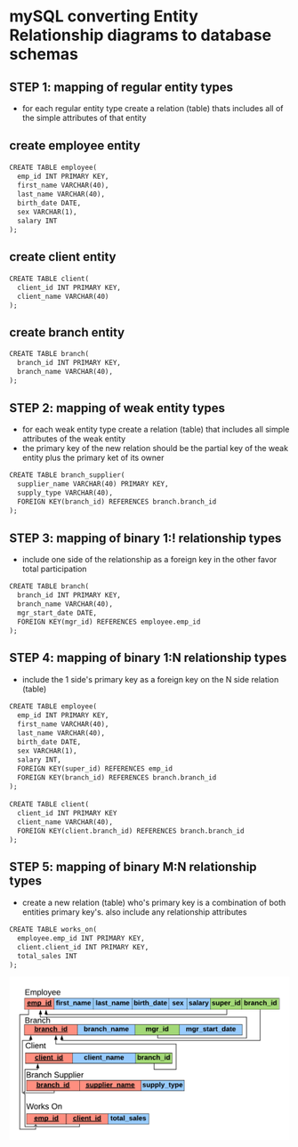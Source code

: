 # mySQL converting Entity Relationship diagrams to database schemas

## STEP 1: mapping of regular entity types

- for each regular entity type create a relation (table) thats includes all of the simple attributes of that entity

## create employee entity

```
CREATE TABLE employee(
  emp_id INT PRIMARY KEY,
  first_name VARCHAR(40),
  last_name VARCHAR(40),
  birth_date DATE,
  sex VARCHAR(1),
  salary INT
);
```

## create client entity

```
CREATE TABLE client(
  client_id INT PRIMARY KEY,
  client_name VARCHAR(40)
);
```

## create branch entity

```
CREATE TABLE branch(
  branch_id INT PRIMARY KEY,
  branch_name VARCHAR(40),
);
```

## STEP 2: mapping of weak entity types

- for each weak entity type create a relation (table) that includes all simple attributes of the weak entity
- the primary key of the new relation should be the partial key of the weak entity plus the primary ket of its owner

```
CREATE TABLE branch_supplier(
  supplier_name VARCHAR(40) PRIMARY KEY,
  supply_type VARCHAR(40),
  FOREIGN KEY(branch_id) REFERENCES branch.branch_id
);
```

## STEP 3: mapping of binary 1:! relationship types

- include one side of the relationship as a foreign key in the other favor total participation

```
CREATE TABLE branch(
  branch_id INT PRIMARY KEY,
  branch_name VARCHAR(40),
  mgr_start_date DATE,
  FOREIGN KEY(mgr_id) REFERENCES employee.emp_id
);
```

## STEP 4: mapping of binary 1:N relationship types

- include the 1 side's primary key as a foreign key on the N side relation (table)

```
CREATE TABLE employee(
  emp_id INT PRIMARY KEY,
  first_name VARCHAR(40),
  last_name VARCHAR(40),
  birth_date DATE,
  sex VARCHAR(1),
  salary INT,
  FOREIGN KEY(super_id) REFERENCES emp_id
  FOREIGN KEY(branch_id) REFERENCES branch.branch_id
);

CREATE TABLE client(
  client_id INT PRIMARY KEY
  client_name VARCHAR(40),
  FOREIGN KEY(client.branch_id) REFERENCES branch.branch_id
);
```

## STEP 5: mapping of binary M:N relationship types

- create a new relation (table) who's primary key is a combination of both entities primary key's. also include any relationship attributes

```
CREATE TABLE works_on(
  employee.emp_id INT PRIMARY KEY,
  client.client_id INT PRIMARY KEY,
  total_sales INT
);
```

![company database mapping](company-relations.png)
